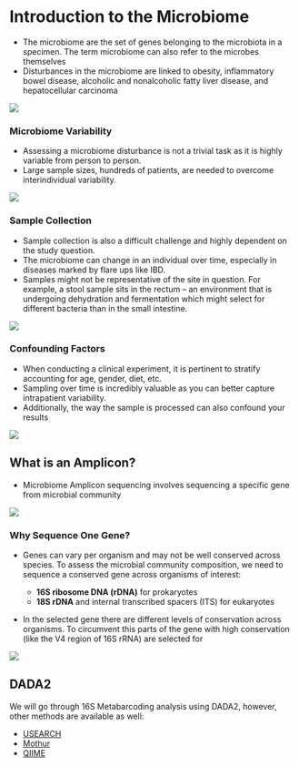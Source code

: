 # Introduction to the Microbiome

- The microbiome are the set of genes belonging to the microbiota in a specimen. The term microbiome can also refer to the microbes themselves
- Disturbances in the microbiome are linked to obesity, inflammatory bowel disease, alcoholic and nonalcoholic fatty liver disease, and hepatocellular carcinoma

![](images/microbiome.png)

### Microbiome Variability

- Assessing a microbiome disturbance is not a trivial task as it is highly variable from person to person.
- Large sample sizes, hundreds of patients, are needed to overcome interindividual variability.

![](images/variability.png)

### Sample Collection

- Sample collection is also a difficult challenge and highly dependent on the study question.
- The microbiome can change in an individual over time, especially in diseases marked by flare ups like IBD.
- Samples might not be representative of the site in question. For example, a stool sample sits in the rectum – an environment that is undergoing dehydration and fermentation which might select for different bacteria than in the small intestine.

![](images/sample-collection.png)

### Confounding Factors

- When conducting a clinical experiment, it is pertinent to stratify accounting for age, gender, diet, etc.
- Sampling over time is incredibly valuable as you can better capture intrapatient variability.
- Additionally, the way the sample is processed can also confound your results

![](images/confounding.jpg)

## What is an Amplicon?

- Microbiome Amplicon sequencing involves sequencing a specific gene from microbial community

![](images/amplicon.png)

### Why Sequence One Gene?

- Genes can vary per organism and may not be well conserved across species. To assess the microbial community composition, we need to sequence a conserved gene across organisms of interest:
    - **16S ribosome DNA (rDNA)** for prokaryotes
    - **18S rDNA** and internal transcribed spacers (ITS) for eukaryotes 

- In the selected gene there are different levels of conservation across organisms. To circumvent this parts of the gene with high conservation (like the V4 region of 16S rRNA) are selected for

![](images/v4-region.png)

## DADA2

We will go through 16S Metabarcoding analysis using DADA2, however, other methods are available as well:

- [USEARCH](https://drive5.com/usearch/)
- [Mothur](https://mothur.org/)
- [QIIME](http://qiime.org/)
